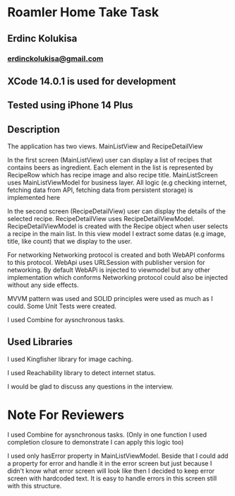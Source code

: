 # Roamler Home Take Task
## Erdinc Kolukisa
### erdinckolukisa@gmail.com

## XCode 14.0.1 is used for development
## Tested using iPhone 14 Plus

## Description

The application has two views. MainListView and RecipeDetailView
 
In the first screen (MainListView) user can display a list of recipes that contains beers as ingredient. Each element in the list is represented by RecipeRow which has recipe image and also recipe title. 
MainListScreen uses MainListViewModel for business layer. All logic (e.g checking internet, fetching data from API, fetching data from persistent storage) is implemented here 

In the second screen (RecipeDetailView) user can display the details of the selected recipe.
RecipeDetailView uses RecipeDetailViewModel. RecipeDetailViewModel is created with the Recipe object when user selects a recipe in the main list. In this view model I extract some datas (e.g image, title, like count) that we display to the user. 

For networking Networking protocol is created and both WebAPI conforms to this protocol. WebApi uses URLSession with publisher version for networking. By default WebAPi is injected to viewmodel but any other implementation which conforms Networking protocol could also be injected without any side effects.

MVVM pattern was used and SOLID principles were used as much as I could. Some Unit Tests were created.

I used Combine for aysnchronous tasks.

## Used Libraries

I used Kingfisher library for image caching.

I used Reachability library to detect internet status.

I would be glad to discuss any questions in the interview.

# Note For Reviewers

I used Combine for aysnchronous tasks. (Only in one function I used completion closure to demonstrate I can apply this logic too)

I used only hasError property in MainListViewModel. Beside that I could add a property for error and handle it in the error screen but just because I didn't know what error screen will look like then I decided to keep error screen with hardcoded text. It is easy to handle errors in this screen still with this structure. 
